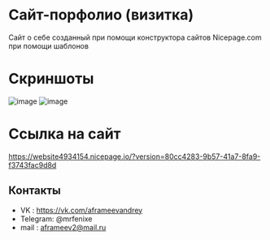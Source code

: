 # Сайт-порфолио (визитка)
Сайт о себе созданный при помощи конструктора сайтов Nicepage.com при помощи шаблонов

# Скриншоты 
![image](https://sun7-19.userapi.com/impg/f1TWIjhNHPwW0UGSQ0-VvDJyP-qyN_KeJuUl_g/BKqdLl-4YAA.jpg?size=1280x682&quality=96&sign=22c6ea676d608ae8c234d032f15ddf64&type=album)
![image](https://sun9-46.userapi.com/impg/gARXCbU2XooVWsZ0_3tA6cy_6jay7BU7SBl-Xg/z5xX8ARkoiU.jpg?size=1280x682&quality=96&sign=c8e2012b58722d44d73b1ab7b0cb05d9&type=album)

# Ccылка на сайт
https://website4934154.nicepage.io/?version=80cc4283-9b57-41a7-8fa9-f3743fac9d8d

## Контакты
- VK : https://vk.com/aframeevandrey
- Telegram: @mrfenixe
- mail : aframeev2@mail.ru

